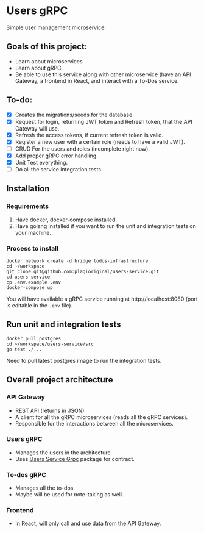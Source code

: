 # Users gRPC

Simple user management microservice.

## Goals of this project:
- Learn about microservices
- Learn about gRPC
- Be able to use this service along with other microservice (have an API Gateway, a frontend in React, and interact with a To-Dos service.

## To-do:

- [x] Creates the migrations/seeds for the database.
- [x] Request for login, returning JWT token and Refresh token, that the API Gateway will use.
- [x] Refresh the access tokens, if current refresh token is valid.
- [x] Register a new user with a certain role (needs to have a valid JWT).
- [ ] CRUD For the users and roles (incomplete right now).
- [x] Add proper gRPC error handling.
- [x] Unit Test everything.
- [ ] Do all the service integration tests.

## Installation
### Requirements
1. Have docker, docker-compose installed.
2. Have golang installed if you want to run the unit and integration tests on your machine.

### Process to install
```
docker network create -d bridge todos-infrastructure
cd ~/workspace
git clone git@github.com:plagioriginal/users-service.git
cd users-service
cp .env.example .env
docker-compose up
```
You will have available a gRPC service running at http://localhost:8080 (port is editable in the `.env` file).

## Run unit and integration tests
```
docker pull postgres
cd ~/workspace/users-service/src
go test ./...
```

Need to pull latest postgres image to run the integration tests.

## Overall project architecture

### API Gateway
- REST API (returns in JSON)
- A client for all the gRPC microservices (reads all the gRPC services).
- Responsible for the interactions between all the microservices.

### Users gRPC
- Manages the users in the architecture
- Uses [Users Service Grpc](https://github.com/plagioriginal/users-service-grpc) package for contract.

### To-dos gRPC
- Manages all the to-dos.
- Maybe will be used for note-taking as well.

### Frontend
- In React, will only call and use data from the API Gateway.
